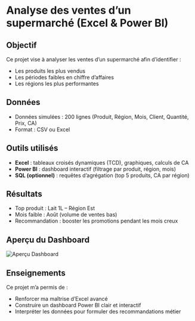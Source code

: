 # Analyse des ventes d’un supermarché (Excel & Power BI)

## Objectif
Ce projet vise à analyser les ventes d’un supermarché afin d’identifier :
- Les produits les plus vendus
- Les périodes faibles en chiffre d’affaires
- Les régions les plus performantes

##  Données
- Données simulées : 200 lignes (Produit, Région, Mois, Client, Quantité, Prix, CA)
- Format : CSV ou Excel

## Outils utilisés
- **Excel** : tableaux croisés dynamiques (TCD), graphiques, calculs de CA
- **Power BI** : dashboard interactif (filtrage par produit, région, mois)
- **SQL (optionnel)** : requêtes d’agrégation (top 5 produits, CA par région)

## Résultats
- Top produit : Lait 1L – Région Est
- Mois faible : Août (volume de ventes bas)
- Recommandation : booster les promotions pendant les mois creux

## Aperçu du Dashboard

![Aperçu Dashboard](images/dashboard_apercu.png)

## Enseignements
Ce projet m’a permis de :
- Renforcer ma maîtrise d’Excel avancé
- Construire un dashboard Power BI clair et interactif
- Interpréter les données pour formuler des recommandations métier
